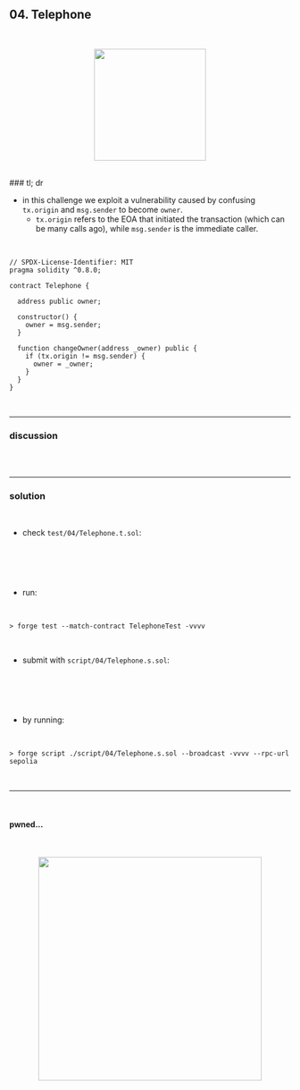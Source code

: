 ## 04. Telephone

<br>


  
<p align="center">
<img width="200" src=""">
</p>

<br>
### tl; dr

<br>

* in this challenge we exploit a vulnerability caused by confusing `tx.origin` and `msg.sender` to become `owner`.
    - `tx.origin` refers to the EOA that initiated the transaction (which can be many calls ago), while `msg.sender` is the immediate caller.

<br>

```solidity
// SPDX-License-Identifier: MIT
pragma solidity ^0.8.0;

contract Telephone {

  address public owner;

  constructor() {
    owner = msg.sender;
  }

  function changeOwner(address _owner) public {
    if (tx.origin != msg.sender) {
      owner = _owner;
    }
  }
}
```


<br>

---

### discussion

<br>


<br>



----

### solution

<br>

* check `test/04/Telephone.t.sol`:

<br>

```solidity

```

<br>

* run:

<br>

```shell
> forge test --match-contract TelephoneTest -vvvv    
```



<br>

* submit with `script/04/Telephone.s.sol`:

<br>

```solidity

```

<br>

* by running:

<br>

```shell
> forge script ./script/04/Telephone.s.sol --broadcast -vvvv --rpc-url sepolia
```

<br>

----

<br>

#### pwned...


<br>

  
<p align="center">
<img width="400" src="https://github.com/go-outside-labs/ethernaut-foundry-writeups-sol/assets/138340846/ba3f82a3-00c0-43f9-a423-588d7f6e4c70">
</p>




